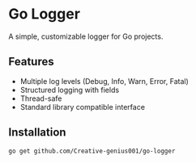 # Go Logger

A simple, customizable logger for Go projects.

## Features

- Multiple log levels (Debug, Info, Warn, Error, Fatal)
- Structured logging with fields
- Thread-safe
- Standard library compatible interface

## Installation

```bash
go get github.com/Creative-genius001/go-logger
